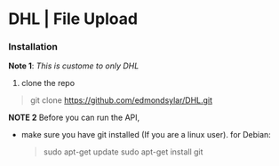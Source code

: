 # DHL | File Upload

### Installation
**Note 1**: *This is custome to only DHL*
1. clone the repo
> git clone https://github.com/edmondsylar/DHL.git

**NOTE 2**
Before you can run the API,
* make sure you have git installed (If you are a linux user).
  for Debian:
  > sudo apt-get update
  > sudo apt-get install git
